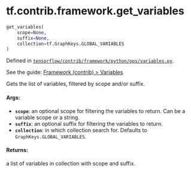 <div itemscope itemtype="http://developers.google.com/ReferenceObject">
<meta itemprop="name" content="tf.contrib.framework.get_variables" />
</div>

# tf.contrib.framework.get_variables

``` python
get_variables(
    scope=None,
    suffix=None,
    collection=tf.GraphKeys.GLOBAL_VARIABLES
)
```



Defined in [`tensorflow/contrib/framework/python/ops/variables.py`](https://www.tensorflow.org/code/tensorflow/contrib/framework/python/ops/variables.py).

See the guide: [Framework (contrib) > Variables](../../../../../api_guides/python/contrib.framework.md#Variables)

Gets the list of variables, filtered by scope and/or suffix.

#### Args:

* <b>`scope`</b>: an optional scope for filtering the variables to return. Can be a
    variable scope or a string.
* <b>`suffix`</b>: an optional suffix for filtering the variables to return.
* <b>`collection`</b>: in which collection search for. Defaults to
    `GraphKeys.GLOBAL_VARIABLES`.


#### Returns:

  a list of variables in collection with scope and suffix.